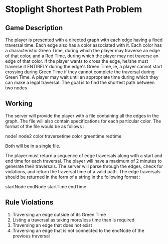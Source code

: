 # Stoplight Shortest Path Problem
## Game Description
The player is presented with a directed graph with each edge having a fixed traversal time. Each edge also has a color associated with it. Each color has a characteristic Green Time, during which the player may traverse an edge of that color, and a Red Time, during which the player may not traverse an edge of that color. If the player wants to cross the edge, he/she must traverse it ENTIRELY during the edge's Green Time, ie, a player cannot start crossing during Green Time if they cannot complete the traversal during Green Time. A player may wait until an appropriate time during which they can make a legal traversal. The goal is to find the shortest path between two nodes

## Working
The server will provide the player with a file containing all the edges in the graph. The file will also contain specifications for each particular color. The format of the file would be as follows : 

node1 node2 color traversetime
color greentime redtime 

Both will be in a single file.

The player must return a sequence of edge traversals along with a start and end time for each traversal. The player will have a maximum of 2 minutes to generate their traversals. The server will parse through the edges, check for violations, and return the traversal time of a valid path. The edge traversals should be returned in the form of a string in the following format :

startNode endNode startTime endTime

## Rule Violations
1. Traversing an edge outside of its Green Time
2. Listing a traversal as taking more/less time than is required
3. Traversing an edge that does not exist
4. Traversing an edge that is not connected to the endNode of the previous traversal
